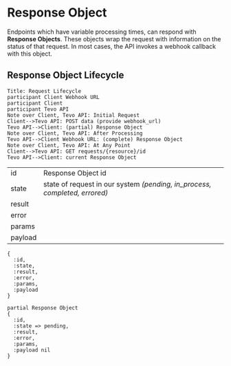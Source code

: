 # Response Object

Endpoints which have variable processing times, can respond with **Response Objects**.  These objects wrap the request with information on the status of that request.  In most cases, the API invokes a webhook callback with this object.

## Response Object Lifecycle

```sequence-hand
Title: Request Lifecycle
participant Client Webhook URL
participant Client
participant Tevo API
Note over Client, Tevo API: Initial Request
Client-->Tevo API: POST data (provide webhook_url)
Tevo API-->Client: (partial) Response Object
Note over Client, Tevo API: After Processing
Tevo API-->Client Webhook URL: (complete) Response Object
Note over Client, Tevo API: At Any Point
Client-->Tevo API: GET requests/{resource}/id
Tevo API-->Client: current Response Object
```

|         |                                           |
|---------|-------------------------------------------|
| id      | Response Object id                        |
| state   | state of request in our system *(pending, in_process, completed, errored)* |
| result  |                                           |
| error   |                                           |
| params  |                                           |
| payload |                                           |

```
{
  :id,
  :state,
  :result,
  :error,
  :params,
  :payload
}
```

```
partial Response Object 
{
  :id,
  :state => pending,
  :result,
  :error,
  :params,
  :payload nil
}
```